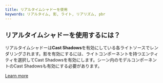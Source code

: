 ```yaml
---
title: リアルタイムシャドーを使用
keywords: リアルタイム, 影, ライト, リアリズム, pbr
---
```


## リアルタイムシャドーを使用するには？

リアルタイムシャドーは**Cast Shadows**を有効にしている各ライトソースでレンダリングされます。影を有効にするには、ライトコンポーネントを持つエンティティを選択してCast Shadowsを有効にします。シーン内のモデルコンポーネントのCast Shadowsも有効にする必要があります。

[Learn more](https://developer.playcanvas.com/en/user-manual/graphics/lighting/shadows/)

